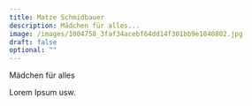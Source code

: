 ```yaml
---
title: Matze Schmidbauer
description: Mädchen für alles...
image: /images/1004758_3faf34acebf64dd14f301bb9e1840802.jpg
draft: false
optional: ""
---
```

M﻿ädchen für alles

L﻿orem Ipsum usw.